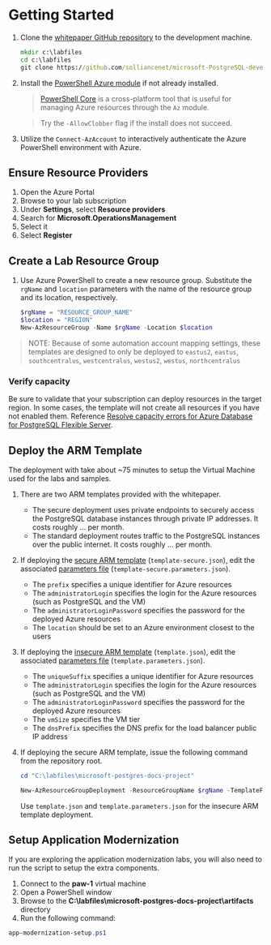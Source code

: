 # Getting Started

1. Clone the [whitepaper GitHub repository](https://github.com/solliancenet/microsoft-PostgreSQL-developer-guide.git) to the development machine.

    ```cmd
    mkdir c:\labfiles
    cd c:\labfiles
    git clone https://github.com/solliancenet/microsoft-PostgreSQL-developer-guide.git
    ```

2. Install the [PowerShell Azure module](https://learn.microsoft.com/powershell/azure/install-az-ps) if not already installed.

    > [PowerShell Core](https://github.com/PowerShell/PowerShell)  is a cross-platform tool that is useful for managing Azure resources through the `Az` module.

    > Try the `-AllowClobber` flag if the install does not succeed.

3. Utilize the `Connect-AzAccount` to interactively authenticate the Azure PowerShell environment with Azure.

## Ensure Resource Providers

1. Open the Azure Portal
2. Browse to your lab subscription
3. Under **Settings**, select **Resource providers**
4. Search for **Microsoft.OperationsManagement**
5. Select it
6. Select **Register**

## Create a Lab Resource Group

1. Use Azure PowerShell to create a new resource group. Substitute the `rgName` and `location` parameters with the name of the resource group and its location, respectively.

    ```powershell
    $rgName = "RESOURCE_GROUP_NAME"
    $location = "REGION"
    New-AzResourceGroup -Name $rgName -Location $location
    ```

> NOTE:  Because of some automation account mapping settings, these templates are designed to only be deployed to `eastus2`, `eastus`, `southcentralus`, `westcentralus`, `westus2`, `westus`, `northcentralus`

### Verify capacity

Be sure to validate that your subscription can deploy resources in the target region.  In some cases, the template will not create all resources if you have not enabled them.  Reference [Resolve capacity errors for Azure Database for PostgreSQL Flexible Server](https://learn.microsoft.com/en-us/azure/postgresql/flexible-server/how-to-resolve-capacity-errors?tabs=portal).

## Deploy the ARM Template

The deployment with take about ~75 minutes to setup the Virtual Machine used for the labs and samples.

1. There are two ARM templates provided with the whitepaper.

    - The secure deployment uses private endpoints to securely access the PostgreSQL database instances through private IP addresses. It costs roughly ... per month.
    - The standard deployment routes traffic to the PostgreSQL instances over the public internet. It costs roughly ... per month.

2. If deploying the [secure ARM template](../Artifacts/template-secure.json) (`template-secure.json`), edit the associated [parameters file](../Artifacts/template-secure.parameters.json) (`template-secure.parameters.json`).

    - The `prefix` specifies a unique identifier for Azure resources
    - The `administratorLogin` specifies the login for the Azure resources (such as PostgreSQL and the VM)
    - The `administratorLoginPassword` specifies the password for the deployed Azure resources
    - The `location` should be set to an Azure environment closest to the users

3. If deploying the [insecure ARM template](../Artifacts/template.json) (`template.json`), edit the associated [parameters file](../Artifacts/template.parameters.json) (`template.parameters.json`).
    - The `uniqueSuffix` specifies a unique identifier for Azure resources
    - The `administratorLogin` specifies the login for the Azure resources (such as PostgreSQL and the VM)
    - The `administratorLoginPassword` specifies the password for the deployed Azure resources
    - The `vmSize` specifies the VM tier
    - The `dnsPrefix` specifies the DNS prefix for the load balancer public IP address

4. If deploying the secure ARM template, issue the following command from the repository root.

    ```powershell
    cd "C:\labfiles\microsoft-postgres-docs-project"

    New-AzResourceGroupDeployment -ResourceGroupName $rgName -TemplateFile .\artifacts\template-secure.json -TemplateParameterFile .\artifacts\template-secure.parameters.json
    ```

    Use `template.json` and `template.parameters.json` for the insecure ARM template deployment.

## Setup Application Modernization

If you are exploring the application modernization labs, you will also need to run the script to setup the extra components.

1. Connect to the **paw-1** virtual machine
2. Open a PowerShell window
3. Browse to the **C:\labfiles\microsoft-postgres-docs-project\artifacts** directory
4. Run the following command:

```powershell
app-modernization-setup.ps1
```
